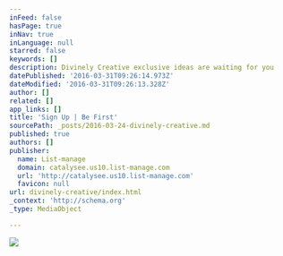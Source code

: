```yaml
---
inFeed: false
hasPage: true
inNav: true
inLanguage: null
starred: false
keywords: []
description: Divinely Creative exclusive ideas are waiting for you
datePublished: '2016-03-31T09:26:14.973Z'
dateModified: '2016-03-31T09:26:13.328Z'
author: []
related: []
app_links: []
title: 'Sign Up | Be First'
sourcePath: _posts/2016-03-24-divinely-creative.md
published: true
authors: []
publisher:
  name: List-manage
  domain: catalysee.us10.list-manage.com
  url: 'http://catalysee.us10.list-manage.com'
  favicon: null
url: divinely-creative/index.html
_context: 'http://schema.org'
_type: MediaObject

---
```

<article style=""><img src="https://s3-us-west-2.amazonaws.com/the-grid-img/p/a00703528192f8794a5147164a9f1ae87404ce23.png" /></article>